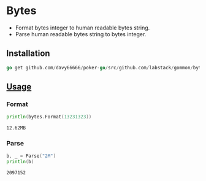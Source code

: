 # Bytes

- Format bytes integer to human readable bytes string.
- Parse human readable bytes string to bytes integer.

## Installation

```go
go get github.com/davy66666/poker-go/src/github.com/labstack/gommon/bytes
```

## [Usage](https://github.com/davy66666/poker-go/src/github.com/labstack/gommon/blob/master/bytes/bytes_test.go)

### Format

```go
println(bytes.Format(13231323))
```

`12.62MB`

### Parse

```go
b, _ = Parse("2M")
println(b)
```

`2097152`
